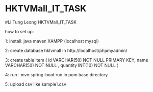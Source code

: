 # HKTVMall_IT_TASK
#Li Tung Leong HKTVMall_IT_TASK

how to set up:

1:
install:
    java
    maven
    XAMPP (localhost mysql)

2: create database hktvmall in http://localhost/phpmyadmin/

3: create table item (
    id VARCHAR(50) NOT NULL PRIMARY KEY,
    name VARCHAR(50) NOT NULL ,
    quantity INT(10) NOT NULL 
)

4: run :
mvn spring-boot:run 
in pom base directory

5: upload csv like sample1.csv